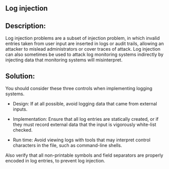 ## Log injection

## Description:

Log injection problems are a subset of injection problem, in which invalid entries taken
from user input are inserted in logs or audit trails, allowing an attacker to mislead
administrators or cover traces of attack. Log injection can also sometimes be used to
attack log monitoring systems indirectly by injecting data that monitoring systems will
misinterpret.


## Solution:

You should consider these three controls when implementing logging systems.

- Design: If at all possible, avoid logging data that came from external inputs.

- Implementation: Ensure that all log entries are statically created, or if they must
  record external data that the input is vigorously white-list checked.

- Run time: Avoid viewing logs with tools that may interpret control characters in the
  file, such as command-line shells.

Also verify that all non-printable symbols and field separators are properly encoded in log entries,
to prevent log injection.
